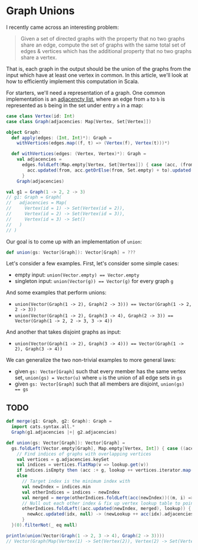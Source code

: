 # Graph Unions

I recently came across an interesting problem:

> Given a set of directed graphs with the property that no two graphs share an edge, compute the set of graphs with the same total set of edges & vertices which has the additional property that no two graphs share a vertex.

That is, each graph in the output should be the union of the graphs from the input which have at least one vertex in common. In this article, we'll look at how to efficiently implement this computation in Scala.

For starters, we'll need a representation of a graph. One common implementation is an [adjacencty list](https://en.wikipedia.org/wiki/Adjacency_list), where an edge from `a` to `b` is represented as `b` being in the set under entry `a` in a map:

```scala
case class Vertex(id: Int)
case class Graph(adjacencies: Map[Vertex, Set[Vertex]])

object Graph:
  def apply(edges: (Int, Int)*): Graph =
    withVertices(edges.map((f, t) => (Vertex(f), Vertex(t)))*)

  def withVertices(edges: (Vertex, Vertex)*): Graph =
    val adjacencies =
      edges.foldLeft(Map.empty[Vertex, Set[Vertex]]) { case (acc, (from, to)) =>
        acc.updated(from, acc.getOrElse(from, Set.empty) + to).updated(to, acc.getOrElse(to, Set.empty))
      }
    Graph(adjacencies)
```

```scala
val g1 = Graph(1 -> 2, 2 -> 3)
// g1: Graph = Graph(
//   adjacencies = Map(
//     Vertex(id = 1) -> Set(Vertex(id = 2)),
//     Vertex(id = 2) -> Set(Vertex(id = 3)),
//     Vertex(id = 3) -> Set()
//   )
// )
```

Our goal is to come up with an implementation of `union`:

```scala
def union(gs: Vector[Graph]): Vector[Graph] = ???
```

Let's consider a few examples. First, let's consider some simple cases:
- empty input: `union(Vector.empty) == Vector.empty`
- singleton input: `union(Vector(g)) == Vector(g)` for every graph `g`

And some examples that perform unions:
- `union(Vector(Graph(1 -> 2), Graph(2 -> 3))) == Vector(Graph(1 -> 2, 2 -> 3))`
- `union(Vector(Graph(1 -> 2), Graph(3 -> 4), Graph(2 -> 3)) == Vector(Graph(1 -> 2, 2 -> 3, 3 -> 4))`

And another that takes disjoint graphs as input:
- `union(Vector(Graph(1 -> 2), Graph(3 -> 4))) == Vector(Graph(1 -> 2), Graph(3 -> 4))`

We can generalize the two non-trivial examples to more general laws:
- given `gs: Vector[Graph]` such that every member has the same vertex set, `union(gs) = Vector(u)` where `u` is the union of all edge sets in `gs`
- given `gs: Vector[Graph]` such that all members are disjoint, `union(gs) == gs`

## TODO

```scala
def merge(g1: Graph, g2: Graph): Graph =
  import cats.syntax.all.*
  Graph(g1.adjacencies |+| g2.adjacencies)
```

```scala
def union(gs: Vector[Graph]): Vector[Graph] =
  gs.foldLeft(Vector.empty[Graph], Map.empty[Vertex, Int]) { case ((acc, lookup), g) =>
    // Find indices of graphs with overlapping vertices
    val vertices = g.adjacencies.keySet
    val indices = vertices.flatMap(v => lookup.get(v))
    if indices.isEmpty then (acc :+ g, lookup ++ vertices.iterator.map(_ -> acc.size))
    else
      // Target index is the minimum index with
      val newIndex = indices.min
      val otherIndices = indices - newIndex
      val merged = merge(otherIndices.foldLeft(acc(newIndex))((m, i) => merge(m, acc(i))), g)
      // Null out each other index & fix up vertex lookup table to point to new index
      otherIndices.foldLeft((acc.updated(newIndex, merged), lookup)) { case ((newAcc, newLookup), idx) =>
        newAcc.updated(idx, null) -> (newLookup ++ acc(idx).adjacencies.keySet.iterator.map(_ -> newIndex))
      }
  }(0).filterNot(_ eq null)

println(union(Vector(Graph(1 -> 2, 3 -> 4), Graph(2 -> 3))))
// Vector(Graph(Map(Vertex(1) -> Set(Vertex(2)), Vertex(2) -> Set(Vertex(3)), Vertex(3) -> Set(Vertex(4)), Vertex(4) -> Set())))
```
